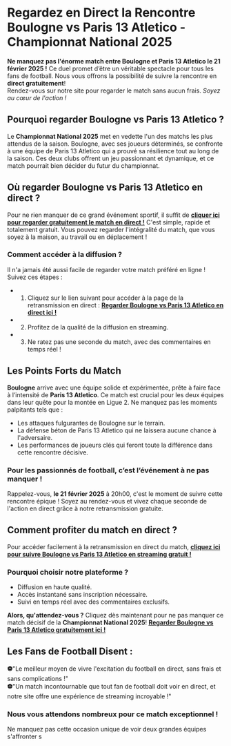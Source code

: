 # Regardez en Direct la Rencontre Boulogne vs Paris 13 Atletico - Championnat National 2025

**Ne manquez pas l'énorme match entre Boulogne et Paris 13 Atletico le 21 février 2025 !** Ce duel promet d’être un véritable spectacle pour tous les fans de football. Nous vous offrons la possibilité de suivre la rencontre en **direct gratuitement**!   
 Rendez-vous sur notre site pour regarder le match sans aucun frais. _Soyez au cœur de l'action !_

## Pourquoi regarder Boulogne vs Paris 13 Atletico ?

Le **Championnat National 2025** met en vedette l'un des matchs les plus attendus de la saison. Boulogne, avec ses joueurs déterminés, se confronte à une équipe de Paris 13 Atletico qui a prouvé sa résilience tout au long de la saison. Ces deux clubs offrent un jeu passionnant et dynamique, et ce match pourrait bien décider du futur du championnat.

## Où regarder Boulogne vs Paris 13 Atletico en direct ?

Pour ne rien manquer de ce grand événement sportif, il suffit de **[cliquer ici pour regarder gratuitement le match en direct !](https://tinyurl.com/livestreamfreeo?st=Boulogne+vs+Paris+13+Atletico&si=gh)** C'est simple, rapide et totalement gratuit. Vous pouvez regarder l'intégralité du match, que vous soyez à la maison, au travail ou en déplacement !

### Comment accéder à la diffusion ?

Il n'a jamais été aussi facile de regarder votre match préféré en ligne ! Suivez ces étapes :

- 1. Cliquez sur le lien suivant pour accéder à la page de la retransmission en direct : **[Regarder Boulogne vs Paris 13 Atletico en direct ici !](https://tinyurl.com/livestreamfreeo?st=Boulogne+vs+Paris+13+Atletico&si=gh)**
- 2. Profitez de la qualité de la diffusion en streaming.
- 3. Ne ratez pas une seconde du match, avec des commentaires en temps réel !

## Les Points Forts du Match

**Boulogne** arrive avec une équipe solide et expérimentée, prête à faire face à l’intensité de **Paris 13 Atletico**. Ce match est crucial pour les deux équipes dans leur quête pour la montée en Ligue 2. Ne manquez pas les moments palpitants tels que :

- Les attaques fulgurantes de Boulogne sur le terrain.
- La défense béton de Paris 13 Atletico qui ne laissera aucune chance à l'adversaire.
- Les performances de joueurs clés qui feront toute la différence dans cette rencontre décisive.

### Pour les passionnés de football, c’est l’événement à ne pas manquer !

Rappelez-vous, **le 21 février 2025** à 20h00, c'est le moment de suivre cette rencontre épique ! Soyez au rendez-vous et vivez chaque seconde de l'action en direct grâce à notre retransmission gratuite.

## Comment profiter du match en direct ?

Pour accéder facilement à la retransmission en direct du match, **[cliquez ici pour suivre Boulogne vs Paris 13 Atletico en streaming gratuit !](https://tinyurl.com/livestreamfreeo?st=Boulogne+vs+Paris+13+Atletico&si=gh)**

### Pourquoi choisir notre plateforme ?

- Diffusion en haute qualité.
- Accès instantané sans inscription nécessaire.
- Suivi en temps réel avec des commentaires exclusifs.

**Alors, qu'attendez-vous ?** Cliquez dès maintenant pour ne pas manquer ce match décisif de la **Championnat National 2025**! **[Regarder Boulogne vs Paris 13 Atletico gratuitement ici !](https://tinyurl.com/livestreamfreeo?st=Boulogne+vs+Paris+13+Atletico&si=gh)**

## Les Fans de Football Disent :

**⚽**"Le meilleur moyen de vivre l'excitation du football en direct, sans frais et sans complications !"   
**⚽**"Un match incontournable que tout fan de football doit voir en direct, et notre site offre une expérience de streaming incroyable !"

### Nous vous attendons nombreux pour ce match exceptionnel !

Ne manquez pas cette occasion unique de voir deux grandes équipes s'affronter s
